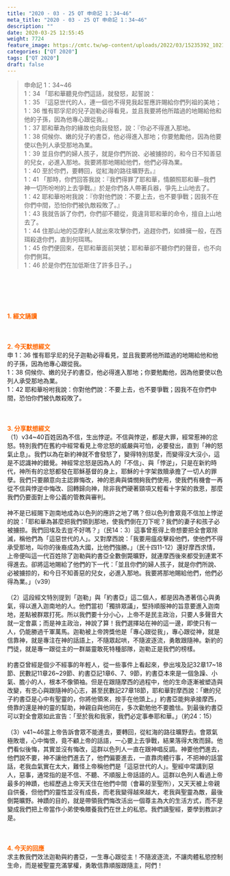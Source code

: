 ```yaml
---
title: "2020 - 03 - 25 QT 申命記 1：34~46"
meta_title: "2020 - 03 - 25 QT 申命記 1：34~46"
description: ""
date: 2020-03-25 12:55:45
weight: 7724
feature_image: https://cmtc.tw/wp-content/uploads/2022/03/15235392_10211799862337740_180693556567566654_o-1.webp
categories: ["QT 2020"]
tags: ["QT 2020"]
draft: false
---
```


<blockquote>申命記 1：34~46<br />
1：34 「耶和華聽見你們這話，就發怒，起誓說：<br />
1：35 『這惡世代的人，連一個也不得見我起誓應許賜給你們列祖的美地；<br />
1：36 惟有耶孚尼的兒子迦勒必得看見，並且我要將他所踏過的地賜給他和他的子孫，因為他專心跟從我。』<br />
1：37 耶和華為你的緣故也向我發怒，說：『你必不得進入那地。<br />
1：38 伺候你、嫩的兒子約書亞，他必得進入那地；你要勉勵他，因為他要使以色列人承受那地為業。<br />
1：39 並且你們的婦人孩子，就是你們所說、必被擄掠的，和今日不知善惡的兒女，必進入那地。我要將那地賜給他們，他們必得為業。<br />
1：40 至於你們，要轉回，從紅海的路往曠野去。』<br />
1：41 「那時，你們回答我說：『我們得罪了耶和華，情願照耶和華─我們　神一切所吩咐的上去爭戰。』於是你們各人帶著兵器，爭先上山地去了。<br />
1：42 耶和華吩咐我說：『你對他們說：不要上去，也不要爭戰；因我不在你們中間，恐怕你們被仇敵殺敗了。』<br />
1：43 我就告訴了你們，你們卻不聽從，竟違背耶和華的命令，擅自上山地去了。<br />
1：44 住那山地的亞摩利人就出來攻擊你們，追趕你們，如蜂擁一般，在西珥殺退你們，直到何珥瑪。<br />
1：45 你們便回來，在耶和華面前哭號；耶和華卻不聽你們的聲音，也不向你們側耳。<br />
1：46 於是你們在加低斯住了許多日子。」</blockquote><br />
&nbsp;<br />
<br />
&nbsp;<br />
<br />
<span style="color: #ff6600;"><strong>1. </strong><strong>經文誦讀</strong></span><br />
<br />
<span style="color: #ff6600;"><strong> </strong></span><br />
<br />
<span style="color: #ff6600;"><strong>2. 今天默想</strong><strong>經文<br />
</strong></span>申 1：36 惟有耶孚尼的兒子迦勒必得看見，並且我要將他所踏過的地賜給他和他的子孫，因為他專心跟從我。<br />
1：38 伺候你、嫩的兒子約書亞，他必得進入那地；你要勉勵他，因為他要使以色列人承受那地為業。<br />
1：42 耶和華吩咐我說：你對他們說：不要上去，也不要爭戰；因我不在你們中間，恐怕你們被仇敵殺敗了。<br />
<br />
&nbsp;<br />
<br />
<span style="color: #ff6600;"><strong>3. 分享默想經文<br />
</strong></span>（1）v34~40百姓因為不信，生出悖逆。不信與悖逆，都是大罪，經常惹神的忿怒。特別我們在舊約中經常看見上帝忿怒的威嚴與可怕，必要發出，直到「神的怒氣止息」。我們以為在新約神就不會發怒了，變得特別慈愛，而變得沒大沒小，這是不認識神的錯覺。神經常忿怒是因為人的「不信」、與「悖逆」，只是在新約時代，神所有的忿怒都發在耶穌基督的身上，耶穌的十字架救贖承擔了一切人的罪孽。我們只要願意向主認罪悔改，神的恩典與憐憫夠我們使用，使我們有機會一再從不信與悖逆中悔改、回轉歸向神，除非我們硬著頸項又輕看十字架的救恩，那麼我們仍要面對上帝公義的管教與審判。<br />
<br />
神不是已經賜下迦南地成為以色列的應許之地了嗎？但以色列會眾竟不信加上悖逆的說：「耶和華為甚麼把我們領到那地，使我們倒在刀下呢？我們的妻子和孩子必被擄掠。我們回埃及去豈不好嗎？」（民14：3）這事曾惹得上帝想要把全會眾除滅，稱他們為「這惡世代的人」。又對摩西說：「我要用瘟疫擊殺他們，使他們不得承受那地，叫你的後裔成為大國，比他們強勝。」（民十四11-12）還好摩西求情，上帝便叫這一代百姓除了迦勒與約書亞全數倒斃曠野，就連摩西後來都受到連累不得進去。卻將這地賜給了他們的下一代：「並且你們的婦人孩子，就是你們所說、必被擄掠的，和今日不知善惡的兒女，必進入那地。我要將那地賜給他們，他們必得為業。」（v39）<br />
<br />
（2）這段經文特別提到「迦勒」與「約書亞」這二個人，都是因為慿著信心與勇氣，得以進入迦南地的人。他們當初「獨排眾議」，堅持順服神的旨意要進入迦南地，差點被群眾打死。所以我們要十分小心，上帝不是民主政治，只要人多聲音大就一定會贏；而是神主政治，神說了算！我們選擇站在神的這一邊，即使只有一人，仍能勝過千軍萬馬。迦勒被上帝誇獎他是「專心跟從我」，專心跟從神，就是信靠神，就是專注在神的話語上，不隨眾起哄，不隨波逐流，勇敢跟隨神。新約的門徒，就是專一跟從主的一群屬靈敢死特種部隊，迦勒正是我們的榜樣。<br />
<br />
約書亞曾經是個少不經事的年輕人，從一些事件上看起來，參出埃及記32章17~18節、民數記11章26~29節、約書亞記1章6、7、9節，約書亞本來是一個急躁、小氣、膽小的人，根本不像領袖。但是在跟隨摩西的過程中，他的生命逐漸被塑造與改變，有忠心與跟隨神的心志，甚至民數記27章18節，耶和華對摩西說：「嫩的兒子約書亞是心中有聖靈的，你將他領來，按手在他頭上。」約書亞能夠承接摩西，倚靠的還是神的靈的幫助，神親自與他同在，多次勸勉他不要膽怯。到最後約書亞可以對全會眾如此宣告：「至於我和我家，我們必定事奉耶和華。」（約24：15）<br />
<br />
（3）v41~46當上帝告訴會眾不能進去，要轉回，從紅海的路往曠野去。會眾氣極敗壞，心中悔恨，竟不顧上帝的話語，一心要上去爭戰，結果落得大敗而歸。他們看似後悔，其實並沒有悔改，這群以色列人一直在跟神唱反調。神要他們進去，他們說不要，神不讓他們進去了，他們偏要進去，一直靠肉體行事，不把神的話當話，老我血氣實在太大，難怪上帝稱他們是「這惡世代的人」。聖經中常講到惡人，惡事，通常指的是不信、不聽、不順服上帝話語的人。這群以色列人看過上帝最多的神蹟，也經歷過上帝天天住在他們中間（會幕的至聖所），又天天被上帝親自供養，但他們的靈性並沒有成長，而老我變得越來越大，老我與聖靈為敵，最後倒斃曠野。神蹟的目的，就是帶領我們悔改活出一個尊主為大的生活方式，而不是變成我們把上帝當作小弟使喚餵養我們在世上的私慾。我們讀聖經，要學到教訓才是。<br />
<br />
<span style="color: #ff6600;"><strong> </strong></span><br />
<br />
<span style="color: #ff6600;"><strong>4. 今天的回應<br />
</strong></span>求主教我們效法迦勒與約書亞，一生專心跟從主！不隨波逐流，不讓肉體私慾控制生命，而是被聖靈充滿掌權，勇敢信靠順服跟隨主，阿們！<br />
<br />
&nbsp;
        